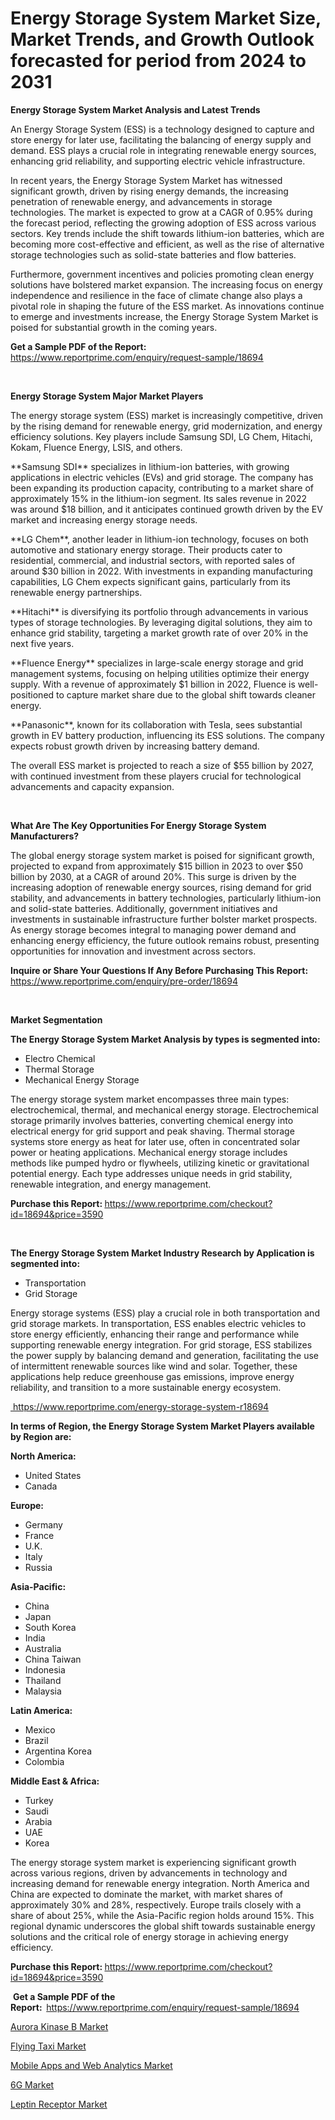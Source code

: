 <p><h1>Energy Storage System Market Size, Market Trends, and Growth Outlook forecasted for period from 2024 to 2031</h1></p><p><strong>Energy Storage System Market Analysis and Latest Trends</strong></p>
<p><p>An Energy Storage System (ESS) is a technology designed to capture and store energy for later use, facilitating the balancing of energy supply and demand. ESS plays a crucial role in integrating renewable energy sources, enhancing grid reliability, and supporting electric vehicle infrastructure. </p><p>In recent years, the Energy Storage System Market has witnessed significant growth, driven by rising energy demands, the increasing penetration of renewable energy, and advancements in storage technologies. The market is expected to grow at a CAGR of 0.95% during the forecast period, reflecting the growing adoption of ESS across various sectors. Key trends include the shift towards lithium-ion batteries, which are becoming more cost-effective and efficient, as well as the rise of alternative storage technologies such as solid-state batteries and flow batteries.</p><p>Furthermore, government incentives and policies promoting clean energy solutions have bolstered market expansion. The increasing focus on energy independence and resilience in the face of climate change also plays a pivotal role in shaping the future of the ESS market. As innovations continue to emerge and investments increase, the Energy Storage System Market is poised for substantial growth in the coming years.</p></p>
<p><strong>Get a Sample PDF of the Report:&nbsp;</strong> <a href="https://www.reportprime.com/enquiry/request-sample/18694?utm_campaign=1169&utm_medium=2&utm_source=Github&utm_content=ia&utm_term=21112024&utm_id=energy-storage-system">https://www.reportprime.com/enquiry/request-sample/18694</a></p>
<p>&nbsp;</p>
<p><strong>Energy Storage System Major Market Players</strong></p>
<p><p>The energy storage system (ESS) market is increasingly competitive, driven by the rising demand for renewable energy, grid modernization, and energy efficiency solutions. Key players include Samsung SDI, LG Chem, Hitachi, Kokam, Fluence Energy, LSIS, and others.</p><p>**Samsung SDI** specializes in lithium-ion batteries, with growing applications in electric vehicles (EVs) and grid storage. The company has been expanding its production capacity, contributing to a market share of approximately 15% in the lithium-ion segment. Its sales revenue in 2022 was around $18 billion, and it anticipates continued growth driven by the EV market and increasing energy storage needs.</p><p>**LG Chem**, another leader in lithium-ion technology, focuses on both automotive and stationary energy storage. Their products cater to residential, commercial, and industrial sectors, with reported sales of around $30 billion in 2022. With investments in expanding manufacturing capabilities, LG Chem expects significant gains, particularly from its renewable energy partnerships.</p><p>**Hitachi** is diversifying its portfolio through advancements in various types of storage technologies. By leveraging digital solutions, they aim to enhance grid stability, targeting a market growth rate of over 20% in the next five years. </p><p>**Fluence Energy** specializes in large-scale energy storage and grid management systems, focusing on helping utilities optimize their energy supply. With a revenue of approximately $1 billion in 2022, Fluence is well-positioned to capture market share due to the global shift towards cleaner energy.</p><p>**Panasonic**, known for its collaboration with Tesla, sees substantial growth in EV battery production, influencing its ESS solutions. The company expects robust growth driven by increasing battery demand.</p><p>The overall ESS market is projected to reach a size of $55 billion by 2027, with continued investment from these players crucial for technological advancements and capacity expansion.</p></p>
<p>&nbsp;</p>
<p><strong>What Are The Key Opportunities For Energy Storage System Manufacturers?</strong></p>
<p><p>The global energy storage system market is poised for significant growth, projected to expand from approximately $15 billion in 2023 to over $50 billion by 2030, at a CAGR of around 20%. This surge is driven by the increasing adoption of renewable energy sources, rising demand for grid stability, and advancements in battery technologies, particularly lithium-ion and solid-state batteries. Additionally, government initiatives and investments in sustainable infrastructure further bolster market prospects. As energy storage becomes integral to managing power demand and enhancing energy efficiency, the future outlook remains robust, presenting opportunities for innovation and investment across sectors.</p></p>
<p><strong>Inquire or Share Your Questions If Any Before Purchasing This Report:</strong> <a href="https://www.reportprime.com/enquiry/pre-order/18694?utm_campaign=1169&utm_medium=2&utm_source=Github&utm_content=ia&utm_term=21112024&utm_id=energy-storage-system">https://www.reportprime.com/enquiry/pre-order/18694</a></p>
<p>&nbsp;</p>
<p><strong>Market Segmentation</strong></p>
<p><strong>The Energy Storage System Market Analysis by types is segmented into:</strong></p>
<p><ul><li>Electro Chemical</li><li>Thermal Storage</li><li>Mechanical Energy Storage</li></ul></p>
<p><p>The energy storage system market encompasses three main types: electrochemical, thermal, and mechanical energy storage. Electrochemical storage primarily involves batteries, converting chemical energy into electrical energy for grid support and peak shaving. Thermal storage systems store energy as heat for later use, often in concentrated solar power or heating applications. Mechanical energy storage includes methods like pumped hydro or flywheels, utilizing kinetic or gravitational potential energy. Each type addresses unique needs in grid stability, renewable integration, and energy management.</p></p>
<p><strong>Purchase this Report:&nbsp;</strong><a href="https://www.reportprime.com/checkout?id=18694&price=3590&utm_campaign=1169&utm_medium=2&utm_source=Github&utm_content=ia&utm_term=21112024&utm_id=energy-storage-system">https://www.reportprime.com/checkout?id=18694&price=3590</a></p>
<p>&nbsp;</p>
<p><strong>The Energy Storage System Market Industry Research by Application is segmented into:</strong></p>
<p><ul><li>Transportation</li><li>Grid Storage</li></ul></p>
<p><p>Energy storage systems (ESS) play a crucial role in both transportation and grid storage markets. In transportation, ESS enables electric vehicles to store energy efficiently, enhancing their range and performance while supporting renewable energy integration. For grid storage, ESS stabilizes the power supply by balancing demand and generation, facilitating the use of intermittent renewable sources like wind and solar. Together, these applications help reduce greenhouse gas emissions, improve energy reliability, and transition to a more sustainable energy ecosystem.</p></p>
<p><a href="https://www.reportprime.com/energy-storage-system-r18694?utm_campaign=1169&utm_medium=2&utm_source=Github&utm_content=ia&utm_term=21112024&utm_id=energy-storage-system">&nbsp;https://www.reportprime.com/energy-storage-system-r18694</a></p>
<p><strong>In terms of Region, the Energy Storage System Market Players available by Region are:</strong></p>
<p>
    <p> <strong> North America: </strong>
        <ul>
            <li>United States</li>
            <li>Canada</li>
        </ul>
        </p> 
    <p> <strong> Europe: </strong>
        <ul>
            <li>Germany</li>
            <li>France</li>
            <li>U.K.</li>
            <li>Italy</li>
            <li>Russia</li>
        </ul>
        </p> 
    <p> <strong> Asia-Pacific: </strong>
        <ul>
            <li>China</li>
            <li>Japan</li>
            <li>South Korea</li>
            <li>India</li>
            <li>Australia</li>
            <li>China Taiwan</li>
            <li>Indonesia</li>
            <li>Thailand</li>
            <li>Malaysia</li>
        </ul>
        </p> 
    <p> <strong> Latin America: </strong>
        <ul>
            <li>Mexico</li>
            <li>Brazil</li>
            <li>Argentina Korea</li>
            <li>Colombia</li>
        </ul>
        </p> 
    <p> <strong> Middle East & Africa: </strong>
        <ul>
            <li>Turkey</li>
            <li>Saudi</li>
            <li>Arabia</li>
            <li>UAE</li>
            <li>Korea</li>
        </ul>
    </p>
    </p>
<p><p>The energy storage system market is experiencing significant growth across various regions, driven by advancements in technology and increasing demand for renewable energy integration. North America and China are expected to dominate the market, with market shares of approximately 30% and 28%, respectively. Europe trails closely with a share of about 25%, while the Asia-Pacific region holds around 15%. This regional dynamic underscores the global shift towards sustainable energy solutions and the critical role of energy storage in achieving energy efficiency.</p></p>
<p><strong>Purchase this Report: </strong><a href="https://www.reportprime.com/checkout?id=18694&price=3590&utm_campaign=1169&utm_medium=2&utm_source=Github&utm_content=ia&utm_term=21112024&utm_id=energy-storage-system">https://www.reportprime.com/checkout?id=18694&price=3590</a></p>
<p>&nbsp;<strong>Get a Sample PDF of the Report:&nbsp;&nbsp;</strong><a href="https://www.reportprime.com/enquiry/request-sample/18694?utm_campaign=1169&utm_medium=2&utm_source=Github&utm_content=ia&utm_term=21112024&utm_id=energy-storage-system">https://www.reportprime.com/enquiry/request-sample/18694</a></p>
<p><strong></strong></p>
<p><p><a href="https://issuu.com/reportprime-2/docs/aurora-kinase-b-market-size-2030.pp_33582524e5d18d?utm_campaign=1169&utm_medium=2&utm_source=Github&utm_content=ia&utm_term=21112024&utm_id=energy-storage-system">Aurora Kinase B Market</a></p><p><a href="https://www.linkedin.com/pulse/in-depth-flying-taxi-report-industry-analysis-forecasted-7eb7e?utm_campaign=1169&utm_medium=2&utm_source=Github&utm_content=ia&utm_term=21112024&utm_id=energy-storage-system">Flying Taxi Market</a></p><p><a href="https://www.linkedin.com/pulse/99-cagr-forecast-mobile-apps-web-analytics-industry-iwvre?utm_campaign=1169&utm_medium=2&utm_source=Github&utm_content=ia&utm_term=21112024&utm_id=energy-storage-system">Mobile Apps and Web Analytics Market</a></p><p><a href="https://www.linkedin.com/pulse/future-market-trends-6g-forecasting-size-share-projected-btjde?utm_campaign=1169&utm_medium=2&utm_source=Github&utm_content=ia&utm_term=21112024&utm_id=energy-storage-system">6G Market</a></p><p><a href="https://issuu.com/reportprime-2/docs/leptin-receptor-market-size-2030.pp_fe2fd7ee09982b?utm_campaign=1169&utm_medium=2&utm_source=Github&utm_content=ia&utm_term=21112024&utm_id=energy-storage-system">Leptin Receptor Market</a></p></p>